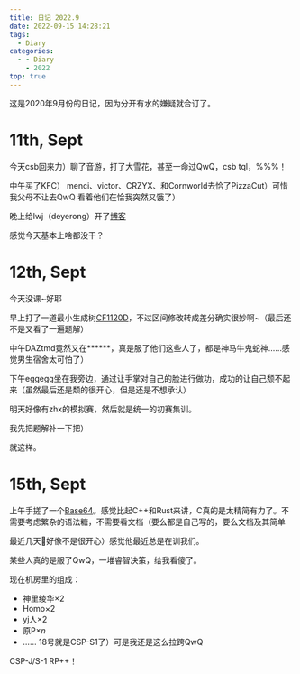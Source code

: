```yaml
---
title: 日记 2022.9
date: 2022-09-15 14:28:21
tags:
  - Diary
categories:
  - - Diary
    - 2022
top: true
---
```

这是2020年9月份的日记，因为分开有水的嫌疑就合订了。
<!-- more -->
# 11th, Sept

今天csb回来力）聊了音游，打了大雪花，甚至一命过QwQ，csb tql，\%\%\%！

中午买了KFC）
menci、victor、CRZYX、和Cornworld去恰了PizzaCut）可惜我父母不让去QwQ
看着他们在恰我突然又饿了）

晚上给lwj（deyerong）开了[博客](https://deyerong.github.io)

感觉今天基本上啥都没干？

# 12th, Sept

今天没课~好耶

早上打了一道最小生成树[CF1120D](https://)，不过区间修改转成差分确实很妙啊~（最后还不是又看了一遍题解）

中午DAZtmd竟然又在\*\*\*\*\*\*，真是服了他们这些人了，都是神马牛鬼蛇神……感觉男生宿舍太可怕了）

下午eggegg坐在我旁边，通过让手掌对自己的脸进行做功，成功的让自己颓不起来（虽然最后还是颓的很开心，但是还是不想承认）

明天好像有zhx的模拟赛，然后就是统一的初赛集训。

我先把题解补一下把）

就这样。

# 15th, Sept
上午手搓了一个[Base64](https://github.com/DeCalvin2006/b64)。感觉比起C++和Rust来讲，C真的是太精简有力了。不需要考虑繁杂的语法糖，不需要看文档（要么都是自己写的，要么文档及其简单

最近几天🍬好像不是很开心）感觉他最近总是在训我们。

某些人真的是服了QwQ，一堆睿智决策，给我看傻了。

现在机房里的组成：
- 神里绫华×2
- Homo×2
- yj人×2
- 原P×$n$
- ……
18号就是CSP-S1了）可是我还是这么拉跨QwQ

CSP-J/S-1  RP++！
